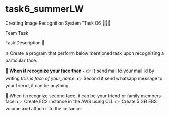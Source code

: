 # task6_summerLW
Creating Image Recognition System
"Task 06 👨🏻‍💻

Team Task

Task Description 📄

❄️ Create a program that perform below mentioned task upon recognizing a particular face. 

📌<b> When it recognize your face then -</b> 
👉 It send mail to your mail id by writing <i> this is face of your_name.</i> 
👉 Second it send whatsapp message to your friend, it can be anything. 

📌 When it recognize second  face, it can be your friend or family members face.
👉 Create EC2 instance in the AWS using CLI. 
👉 Create 5 GB EBS volume and attach it to the instance. 














